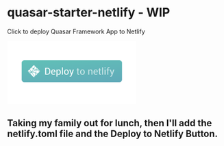 # quasar-starter-netlify - WIP
Click to deploy Quasar Framework App to Netlify

<img src="https://github.com/Mary-Tyler-Moore/quasar-starter-netlify/blob/master/deploy-to-netlify.png?raw=true" width="60%"/>

## Taking my family out for lunch, then I'll add the netlify.toml file and the Deploy to Netlify Button.
